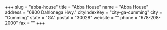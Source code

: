 +++
slug = "abba-house"
title = "Abba House"
name = "Abba House"
address = "6800 Dahlonega Hwy."
cityIndexKey = "city-ga-cumming"
city = "Cumming"
state = "GA"
postal = "30028"
website = ""
phone = "678-208-2000"
fax = ""
+++
